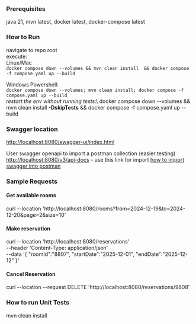 ### Prerequisites
java 21, mvn latest, docker latest, docker-compose latest
### How to Run
navigate to repo root \
execute:\
Linux/Mac\
`docker compose down --volumes && mvn clean install  && docker compose -f compose.yaml up --build`

Windows Powershell:\
`docker compose down --volumes; mvn clean install; docker compose -f compose.yaml up --build`
\
*restart the env without running tests*:\ 
docker compose down --volumes && mvn clean install **-DskipTests** && docker compose -f compose.yaml up --build
### Swagger location
[http://localhost:8080/swagger-ui/index.html](http://localhost:8080/swagger-ui/index.html)

User swagger openapi to import a postman collection (easier testing)
[http://localhost:8080/v3/api-docs](http://localhost:8080/v3/api-docs) - use this link for import
[how to import swagger into postman](https://learning.postman.com/docs/getting-started/importing-and-exporting/importing-from-swagger/) 
### Sample Requests

#### Get available rooms
curl --location 'http://localhost:8080/rooms?from=2024-12-19&to=2024-12-20&page=2&size=10'

#### Make reservation
curl --location 'http://localhost:8080/reservations' \
--header 'Content-Type: application/json' \
--data '{
"roomId":"8807",
"startDate":"2025-12-01",
"endDate":"2025-12-12"
}'

#### Cancel Reservation
curl --location --request DELETE 'http://localhost:8080/reservations/9808'

### How to run Unit Tests
mvn clean install
